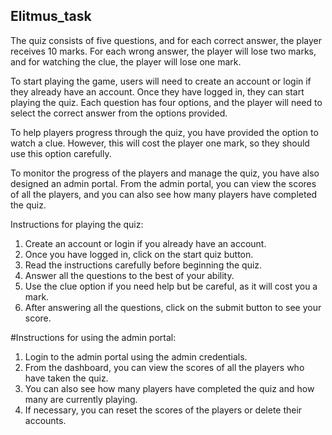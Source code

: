 ## Elitmus_task

The quiz consists of five questions, and for each correct answer, the player receives 10 marks. For each wrong answer, the player will lose two marks, and for watching the clue, the player will lose one mark.

To start playing the game, users will need to create an account or login if they already have an account. Once they have logged in, they can start playing the quiz. Each question has four options, and the player will need to select the correct answer from the options provided.

To help players progress through the quiz, you have provided the option to watch a clue. However, this will cost the player one mark, so they should use this option carefully.

To monitor the progress of the players and manage the quiz, you have also designed an admin portal. From the admin portal, you can view the scores of all the players, and you can also see how many players have completed the quiz.

Instructions for playing the quiz:

1. Create an account or login if you already have an account.
2. Once you have logged in, click on the start quiz button.
3. Read the instructions carefully before beginning the quiz.
4. Answer all the questions to the best of your ability.
5. Use the clue option if you need help but be careful, as it will cost you a mark.
6. After answering all the questions, click on the submit button to see your score.

#Instructions for using the admin portal:

1. Login to the admin portal using the admin credentials.
2. From the dashboard, you can view the scores of all the players who have taken the quiz.
3. You can also see how many players have completed the quiz and how many are currently playing.
4. If necessary, you can reset the scores of the players or delete their accounts.
